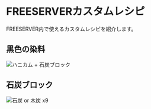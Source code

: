 # FREESERVERカスタムレシピ

FREESERVER内で使えるカスタムレシピを紹介します。

## 黒色の染料

![ハニカム + 石炭ブロック](https://i.imgur.com/dPPOs5r.png)

## 石炭ブロック

![石炭 or 木炭 x9](https://i.imgur.com/ntcE5We.png)
